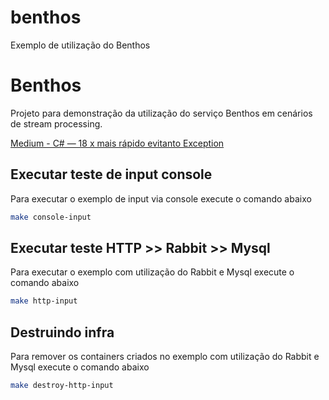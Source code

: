 # benthos
Exemplo de utilização do Benthos

# Benthos

Projeto para demonstração da utilização do serviço Benthos em cenários de stream processing.
 
 [Medium - C# — 18 x mais rápido evitanto Exception](https://elvis-dias.medium.com/c-18-x-mais-r%C3%A1pido-evitanto-exception-43b7a140f019)
 
## Executar teste de input console

Para executar o exemplo de input via console execute o comando abaixo
```sh
make console-input
```

## Executar teste HTTP >> Rabbit >> Mysql

Para executar o exemplo com utilização do Rabbit e Mysql execute o comando abaixo
```sh
make http-input
```

## Destruindo infra 

Para remover os containers criados no exemplo com utilização do Rabbit e Mysql execute o comando abaixo
```sh
make destroy-http-input
```